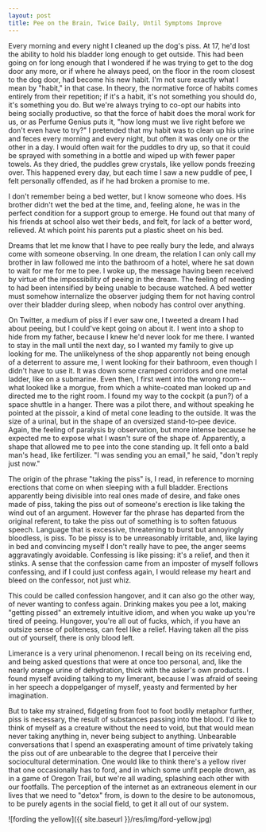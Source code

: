 ```yaml
---
layout: post
title: Pee on the Brain, Twice Daily, Until Symptoms Improve
---
```


Every morning and every night I cleaned up the dog's piss. At 17, he'd lost the ability to hold his bladder long enough to get outside. This had been going on for long enough that I wondered if he was trying to get to the dog door any more, or if where he always peed, on the floor in the room closest to the dog door, had become his new habit. I'm not sure exactly what I mean by "habit," in that case. In theory, the normative force of habits comes entirely from their repetition; if it's a habit, it's not something you should do, it's something you do. But we're always trying to co-opt our habits into being socially productive, so that the force of habit does the moral work for us, or as Perfume Genius puts it, "how long must we live right before we don't even have to try?" I pretended that my habit was to clean up his urine and feces every morning and every night, but often it was only one or the other in a day. I would often wait for the puddles to dry up, so that it could be sprayed with something in a bottle and wiped up with fewer paper towels. As they dried, the puddles grew crystals, like yellow ponds freezing over. This happened every day, but each time I saw a new puddle of pee, I felt personally offended, as if he had broken a promise to me.

I don't remember being a bed wetter, but I know someone who does. His brother didn't wet the bed at the time, and, feeling alone, he was in the perfect condition for a support group to emerge. He found out that many of his friends at school also wet their beds, and felt, for lack of a better word, relieved. At which point his parents put a plastic sheet on his bed.

Dreams that let me know that I have to pee really bury the lede, and always come with someone observing. In one dream, the relation I can only call my brother in law followed me into the bathroom of a hotel, where he sat down to wait for me for me to pee. I woke up, the message having been received by virtue of the impossibility of peeing in the dream. The feeling of needing to had been intensified by being unable to because watched. A bed wetter must somehow internalize the observer judging them for not having control over their bladder during sleep, when nobody has control over anything.

On Twitter, a medium of piss if I ever saw one, I tweeted a dream I had about peeing, but I could've kept going on about it. I went into a shop to hide from my father, because I knew he'd never look for me there. I wanted to stay in the mall until the next day, so I wanted my family to give up looking for me. The unlikelyness of the shop apparently not being enough of a deterrent to assure me, I went looking for their bathroom, even though I didn't have to use it. It was down some cramped corridors and one metal ladder, like on a submarine. Even then, I first went into the wrong room--what looked like a morgue, from which a white-coated man looked up and directed me to the right room. I found my way to the cockpit (a pun?) of a space shuttle in a hanger. There was a pilot there, and without speaking he pointed at the pissoir, a kind of metal cone leading to the outside. It was the size of a urinal, but in the shape of an oversized stand-to-pee device. Again, the feeling of paralysis by observation, but more intense because he expected me to expose what I wasn't sure of the shape of. Apparently, a shape that allowed me to pee into the cone standing up. It fell onto a bald man's head, like fertilizer. "I was sending you an email," he said, "don't reply just now."

The origin of the phrase "taking the piss" is, I read, in reference to morning erections that come on when sleeping with a full bladder. Erections apparently being divisible into real ones made of desire, and fake ones made of piss, taking the piss out of someone's erection is like taking the wind out of an argument. However far the phrase has departed from the original referent, to take the piss out of something is to soften fatuous speech. Language that is excessive, threatening to burst but annoyingly bloodless, is piss. To be pissy is to be unreasonably irritable, and, like laying in bed and convincing myself I don't really have to pee, the anger seems aggravatingly avoidable. Confessing is like pissing: it's a relief, and then it stinks. A sense that the confession came from an imposter of myself follows confessing, and if I could just confess again, I would release my heart and bleed on the confessor, not just whiz.

This could be called confession hangover, and it can also go the other way, of never wanting to confess again. Drinking makes you pee a lot, making "getting pissed" an extremely intuitive idiom, and when you wake up you're tired of peeing. Hungover, you're all out of fucks, which, if you have an outsize sense of politeness, can feel like a relief. Having taken all the piss out of yourself, there is only blood left.

Limerance is a very urinal phenomenon. I recall being on its receiving end, and being asked questions that were at once too personal, and, like the nearly orange urine of dehydration, thick with the asker's own products. I found myself avoiding talking to my limerant, because I was afraid of seeing in her speech a doppelganger of myself, yeasty and fermented by her imagination.

But to take my strained, fidgeting from foot to foot bodily metaphor further, piss is necessary, the result of substances passing into the blood. I'd like to think of myself as a creature without the need to void, but that would mean never taking anything in, never being subject to anything. Unbearable conversations that I spend an exasperating amount of time privately taking the piss out of are unbearable to the degree that I perceive their sociocultural determination. One would like to think there's a yellow river that one occasionally has to ford, and in which some unfit people drown, as in a game of Oregon Trail, but we're all wading, splashing each other with our footfalls. The perception of the internet as an extraneous element in our lives that we need to "detox" from, is down to the desire to be autonomous, to be purely agents in the social field, to get it all out of our system.

![fording the yellow]({{ site.baseurl }}/res/img/ford-yellow.jpg)